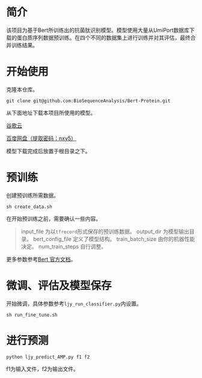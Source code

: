 # 简介
该项目为基于Bert所训练出的抗菌肽识别模型。模型使用大量从UmiPort数据库下载的蛋白质序列数据预训练。在四个不同的数据集上进行训练并对其评估，最终合并训练结果。

# 开始使用
克隆本仓库。
```
git clone git@github.com:BioSequenceAnalysis/Bert-Protein.git
```
从下面地址下载本项目所使用的模型。

[谷歌云](https://drive.google.com/open?id=1VSi-bdPpT0Z1ytmhVxbHGGjZDtQNLjm6)

[百度网盘（提取密码：nxy5）](https://pan.baidu.com/s/1y2aNlHWiAckNkPVugpEwUA)

模型下载完成后放置于根目录之下。

# 预训练
创建预训练所需数据。

```
sh create_data.sh
```

在开始预训练之前，需要确认一些内容。

> input_file 为以`tfrecord`形式保存的预训练数据。
> output_dir 为模型输出目录。
> bert_config_file 定义了模型结构。
> train_batch_size 由你的机器性能决定。
> num_train_steps 自行调整。

更多参数参考[Bert 官方文档](https://github.com/google-research/bert)。

# 微调、评估及模型保存
开始微调，具体参数参考`ljy_run_classifier.py`内设置。
```
sh run_fine_tune.sh
```

# 进行预测
```
python ljy_predict_AMP.py f1 f2
```
f1为输入文件，f2为输出文件。